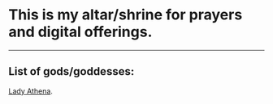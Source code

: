 # **This is my altar/shrine for prayers and digital offerings.**
----
## List of gods/goddesses:
[Lady Athena](https://analtartothegods.github.io/).
